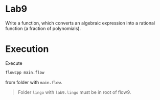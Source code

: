 # Lab9

Write a function, which converts an algebraic expression into a rational function (a fraction of polynomials).

# Execution

Execute

```Bash
flowcpp main.flow
```

from folder with `main.flow`.

> Folder `lingo` with `lab9.lingo` must be in root of flow9.
